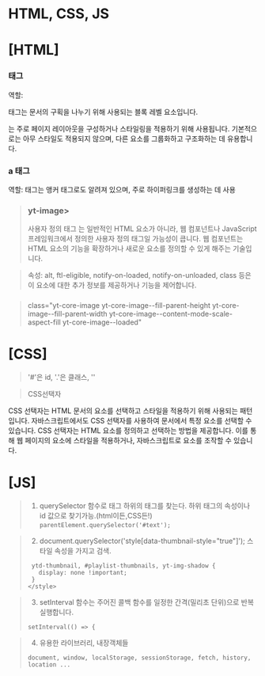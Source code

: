 # HTML, CSS, JS


# [HTML]

### <div> 태그
역할: <div> 태그는 문서의 구획을 나누기 위해 사용되는 블록 레벨 요소입니다. 
<div>는 주로 페이지 레이아웃을 구성하거나 스타일링을 적용하기 위해 사용됩니다. 
기본적으로는 아무 스타일도 적용되지 않으며, 다른 요소를 그룹화하고 구조화하는 데 유용합니다.

### a 태그
역할: <a> 태그는 앵커 태그로도 알려져 있으며, 주로 하이퍼링크를 생성하는 데 사용

>### yt-image>
>사용자 정의 태그
><yt-image>는 일반적인 HTML 요소가 아니라, 웹 컴포넌트나 JavaScript 프레임워크에서 정의한 사용자 
>정의 태그일 가능성이 큽니다. 웹 컴포넌트는 HTML 요소의 기능을 확장하거나 새로운 요소를 정의할 수 
>있게 해주는 기술입니다.

> <yt-image alt="" ftl-eligible="" notify-on-loaded="" notify-on-unloaded="" class="style-scope ytd-thumbnail">
> 
> 속성: alt, ftl-eligible, notify-on-loaded, notify-on-unloaded, class 등은 
> 이 요소에 대한 추가 정보를 제공하거나 기능을 제어합니다.

>### <class>
>class="yt-core-image yt-core-image--fill-parent-height yt-core-image--fill-parent-width yt-core-image--content-mode-scale-aspect-fill yt-core-image--loaded" 
>

# [CSS]

> '#'은 id, '.'은 클래스, ''


> CSS선택자

CSS 선택자는 HTML 문서의 요소를 선택하고 스타일을 적용하기 위해 사용되는 패턴입니다. 자바스크립트에서도 CSS 선택자를 사용하여 문서에서 특정 요소를 선택할 수 있습니다. CSS 선택자는 HTML 요소를 정의하고 선택하는 방법을 제공합니다. 이를 통해 웹 페이지의 요소에 스타일을 적용하거나, 자바스크립트로 요소를 조작할 수 있습니다.


# [JS]

> 1. querySelector 함수로 태그 하위의 태그를 찾는다. 하위 태그의 속성이나 id 값으로 찾기가능.(html이든,CSS든!)
```parentElement.querySelector('#text');```

> 2. document.querySelector('style[data-thumbnail-style="true"]'); 스타일 속성을 가지고 검색. 
> ``` <style data-thumbnail-style="true">
>  ytd-thumbnail, #playlist-thumbnails, yt-img-shadow {
>    display: none !important;
>  }
></style>
>```

> 3. setInterval 함수는 주어진 콜백 함수를 일정한 간격(밀리초 단위)으로 반복 실행합니다.
> ```
> setInterval(() => {
> ```

> 4. 유용한 라이브러리, 내장객체들
> ``` 
> document, window, localStorage, sessionStorage, fetch, history, location ... 
> ```
